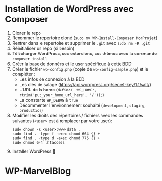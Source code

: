 # Installation de WordPress avec Composer
1. Cloner le repo
2. Renommer le repertoire cloné (`sudo mv WP-Install-Composer MonProjet`)
3. Rentrer dans le repertoire et supprimer le `.git` avec `sudo rm -R .git`
4. Réinitialiser un repo (si besoin)
5. Télécharger WordPress, ses extensions, ses thèmes avec la commande `composer install`
6. Créer la base de données et le user spécifique à cette BDD
7. Créer le fichier `wp-config.php` (copie de `wp-config-sample.php`) et le compléter :
    - Les infos de connexion à la BDD
    - Les clés de salage (https://api.wordpress.org/secret-key/1.1/salt/)
    - L'URL de la home (`define( 'WP_HOME', rtrim('put_your_home_url_here', '/'));`)
    - La constante `WP_DEBUG` à `true`
    - Décommenter l'environnement souhaité (`development`, `staging`, `production`)
8. Modifier les droits des répertoires / fichiers avec les commandes suivantes (`<user>` est à remplacer par votre user):
    ```
    sudo chown -R <user>:www-data .
    sudo find . -type f -exec chmod 664 {} +
    sudo find . -type d -exec chmod 775 {} +
    sudo chmod 644 .htaccess    
    ```
9. Installer WordPress :tada:
# WP-MarvelBlog
